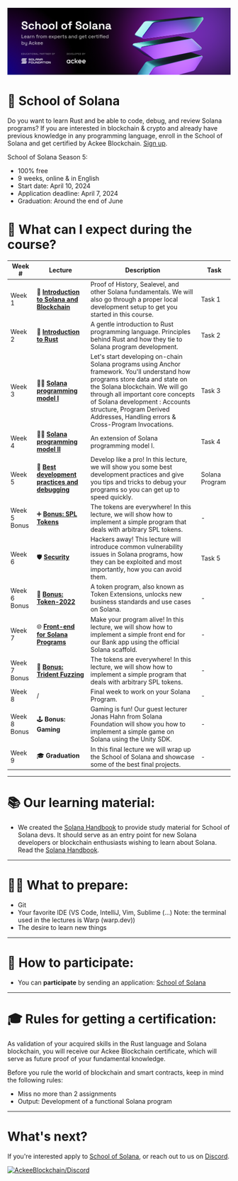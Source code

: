 
![School of Solana](https://github.com/School-of-Solana/.github/blob/main/assets/Season-5-Banner.png?raw=true)


# 💜 School of Solana
Do you want to learn Rust and be able to code, debug, and review Solana programs? If you are interested in blockchain & crypto and already have previous knowledge in any programming language, enroll in the School of Solana and get certified by Ackee Blockchain. [Sign up](https://ackee.xyz/school-of-solana).

School of Solana Season 5:
- 100% free
- 9 weeks, online & in English
- Start date: April 10, 2024
- Application deadline: April 7, 2024
- Graduation: Around the end of June




# 📝 What can I expect during the course?

|Week #|Lecture|Description|Task|
|--|--|--|--|
|Week 1|👋 [**Introduction to Solana and Blockchain**](./1.lesson/)|Proof of History, Sealevel, and other Solana fundamentals. We will also go through a proper local development setup to get you started in this course.|Task 1|
|Week 2|🧡 [**Introduction to Rust**](./2.lesson/)|A gentle introduction to Rust programming language. Principles behind Rust and how they tie to Solana program development.|Task 2|
|Week 3|👩‍💻 [**Solana programming model I**](./3.lesson/)|Let's start developing on-chain Solana programs using Anchor framework. You'll understand how programs store data and state on the Solana blockchain. We will go through all important core concepts of Solana development : Accounts structure, Program Derived Addresses, Handling errors & Cross-Program Invocations.|Task 3|
|Week 4|👩‍💻 [**Solana programming model II**](./4.lesson/)|An extension of Solana programming model I.|Task 4|
|Week 5|🐛 [**Best development practices and debugging**](./5.lesson/)| Develop like a pro! In this lecture, we will show you some best development practices and give you tips and tricks to debug your programs so you can get up to speed quickly. |Solana Program|
|Week 5 Bonus|➕ [**Bonus: SPL Tokens**](./Bonus-SPL-Token/)|The tokens are everywhere! In this lecture, we will show how to implement a simple program that deals with arbitrary SPL tokens.|-|
|Week 6|🛡️ [**Security**](./6.lesson/)|Hackers away! This lecture will introduce common vulnerability issues in Solana programs, how they can be exploited and most importantly, how you can avoid them.|Task 5|
|Week 6 Bonus|💸 [**Bonus: Token-2022**](./Bonus-Token-2022/)|A token program, also known as Token Extensions, unlocks new business standards and use cases on Solana.|-|
|Week 7|🌐 [**Front-end for Solana Programs**](./7.lesson/)|Make your program alive! In this lecture, we will show how to implement a simple front end for our Bank app using the official Solana scaffold.|-|
|Week 7 Bonus|🔱 [**Bonus: Trident Fuzzing**](./Bonus-Trident/)|The tokens are everywhere! In this lecture, we will show how to implement a simple program that deals with arbitrary SPL tokens.|-|
|Week 8|/|Final week to work on your Solana Program.|-|
|Week 8 Bonus|🕹️ **Bonus: Gaming**|Gaming is fun! Our guest lecturer Jonas Hahn from Solana Foundation will show you how to implement a simple game on Solana using the Unity SDK.|-|
|Week 9|🎓 **Graduation**|In this final lecture we will wrap up the School of Solana and showcase some of the best final projects.|-|

</div>

-----

# 📚 Our learning material:
- We created the [Solana Handbook](https://ackeeblockchain.com/solana-handbook.pdf) to provide study material for School of Solana devs. It should serve as an entry point for new Solana developers or blockchain enthusiasts wishing to learn about Solana. Read the [Solana Handbook](https://ackeeblockchain.com/solana-handbook.pdf).

-----

# 👩‍💻 What to prepare:
- Git
- Your favorite IDE (VS Code, IntelliJ, Vim, Sublime (...) Note: the terminal used in the lectures is Warp (warp.dev))
- The desire to learn new things

-----

# 🔬 How to participate:
- You can **participate** by sending an application: [School of Solana](https://ackee.xyz/school-of-solana)

-----

# 🎓 Rules for getting a certification:
As validation of your acquired skills in the Rust language and Solana blockchain, you will receive our Ackee Blockchain certificate, which will serve as future proof of your fundamental knowledge.

Before you rule the world of blockchain and smart contracts, keep in mind the following rules:
- Miss no more than 2 assignments
- Output: Development of a functional Solana program

-----

# What's next?
If you're interested apply to [School of Solana](https://school-of-solana.beehiiv.com/), or reach out to us on [Discord](https://discord.gg/z3JVuZyFnp).


<a href="https://discord.gg/z3JVuZyFnp">
  <img src="https://discordapp.com/api/guilds/867746290678104064/widget.png?style=banner2" width="250" title="AckeeBlockchain/Discord">
</a>
